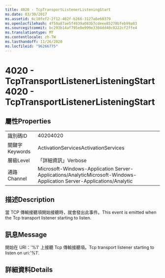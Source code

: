 ```yaml
---
title: 4020 - TcpTransportListenerListeningStart
ms.date: 03/30/2017
ms.assetid: 6c10fef2-2f12-462f-b266-3127a6e60379
ms.openlocfilehash: 4f59a87ae5f4939a083b7cdeee85278bfeb99a03
ms.sourcegitcommit: bc293b14af795e0e999e3304dd40c0222cf2ffe4
ms.translationtype: MT
ms.contentlocale: zh-TW
ms.lasthandoff: 11/26/2020
ms.locfileid: "96266775"
---
```

# <a name="4020---tcptransportlistenerlisteningstart"></a><span data-ttu-id="5f35b-102">4020 - TcpTransportListenerListeningStart</span><span class="sxs-lookup"><span data-stu-id="5f35b-102">4020 - TcpTransportListenerListeningStart</span></span>

## <a name="properties"></a><span data-ttu-id="5f35b-103">屬性</span><span class="sxs-lookup"><span data-stu-id="5f35b-103">Properties</span></span>  
  
|||  
|-|-|  
|<span data-ttu-id="5f35b-104">識別碼</span><span class="sxs-lookup"><span data-stu-id="5f35b-104">ID</span></span>|<span data-ttu-id="5f35b-105">4020</span><span class="sxs-lookup"><span data-stu-id="5f35b-105">4020</span></span>|  
|<span data-ttu-id="5f35b-106">關鍵字</span><span class="sxs-lookup"><span data-stu-id="5f35b-106">Keywords</span></span>|<span data-ttu-id="5f35b-107">ActivationServices</span><span class="sxs-lookup"><span data-stu-id="5f35b-107">ActivationServices</span></span>|  
|<span data-ttu-id="5f35b-108">層級</span><span class="sxs-lookup"><span data-stu-id="5f35b-108">Level</span></span>|<span data-ttu-id="5f35b-109">「詳細資訊」</span><span class="sxs-lookup"><span data-stu-id="5f35b-109">Verbose</span></span>|  
|<span data-ttu-id="5f35b-110">通路</span><span class="sxs-lookup"><span data-stu-id="5f35b-110">Channel</span></span>|<span data-ttu-id="5f35b-111">Microsoft-Windows-Application Server-Applications/Analytic</span><span class="sxs-lookup"><span data-stu-id="5f35b-111">Microsoft-Windows-Application Server-Applications/Analytic</span></span>|  
  
## <a name="description"></a><span data-ttu-id="5f35b-112">描述</span><span class="sxs-lookup"><span data-stu-id="5f35b-112">Description</span></span>  

 <span data-ttu-id="5f35b-113">當 TCP 傳輸接聽項開始接聽時，就會發出此事件。</span><span class="sxs-lookup"><span data-stu-id="5f35b-113">This event is emitted when the Tcp transport listener starting to listen.</span></span>  
  
## <a name="message"></a><span data-ttu-id="5f35b-114">訊息</span><span class="sxs-lookup"><span data-stu-id="5f35b-114">Message</span></span>  

 <span data-ttu-id="5f35b-115">開始在 URI：'%1' 上接聽 Tcp 傳輸接聽項。</span><span class="sxs-lookup"><span data-stu-id="5f35b-115">Tcp transport listener starting to listen on uri:'%1'.</span></span>  
  
## <a name="details"></a><span data-ttu-id="5f35b-116">詳細資料</span><span class="sxs-lookup"><span data-stu-id="5f35b-116">Details</span></span>
